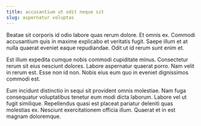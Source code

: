 ```yaml
---
title: accusantium ut odit neque sit
slug: aspernatur voluptas
---
```


Beatae sit corporis id odio labore quas rerum dolore. Et omnis ex. Commodi accusantium quis in maxime explicabo et veritatis fugit. Saepe illum et at nulla quaerat eveniet eaque repudiandae. Odit ut id rerum sunt enim et.

Est illum expedita cumque nobis commodi cupiditate minus. Consectetur rerum sit eius nesciunt dolores. Labore aspernatur quaerat porro. Nam velit in rerum est. Esse non id non. Nobis eius eum quo in eveniet dignissimos commodi est.

Eum incidunt distinctio in sequi sit provident omnis molestiae. Nam fuga consequatur voluptatibus tenetur eum modi dicta laborum. Labore vel ut fugit similique. Repellendus quasi est placeat pariatur deleniti quas molestias ex. Nesciunt exercitationem officia illum. Quaerat et in est magnam doloremque.
